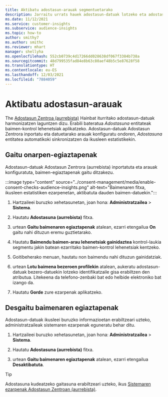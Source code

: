 ```yaml
---
title: Aktibatu adostasun-arauak segmentuetarako
description: Jarraitu urrats hauek adostasun-datuak lotzeko eta adostasun-egiaztapenak aktibatzeko audientzia-estatistiketan. Administratzaile batek baimenaren egiaztapenak ere desgai ditzake.
ms.date: 11/12/2021
ms.service: customer-insights
ms.subservice: audience-insights
ms.topic: how-to
author: smithy7
ms.author: smithc
ms.reviewer: mhart
manager: shellyha
ms.openlocfilehash: 552cb0739c4d17266dd028638df067f3384b738a
ms.sourcegitcommit: 48d799535fad84e8b63c80aef48b5c5e87628f58
ms.translationtype: HT
ms.contentlocale: eu-ES
ms.lasthandoff: 12/03/2021
ms.locfileid: "7884059"
---
```

# <a name="activate-consent-rules"></a>Aktibatu adostasun-arauak

The [Adostasun Zentroa (aurrebista)](../consent-management/overview.md) Hainbat iturritako adostasun-datuak harmonizatzen laguntzen dizu. Erabili bateratua *Adostasuna* entitateak baimen-kontrol lehenetsiak aplikatzeko. Adostasun-datuak Adostasun Zentrora inportatu eta datuetarako arauak konfiguratu ondoren, *Adostasuna* entitatea automatikoki sinkronizatzen da ikusleen estatistikekin.

## <a name="enable-consent-checks"></a>Gaitu onarpen-egiaztapenak

Adostasun-datuak Adostasun Zentrora (aurrebista) inportatuta eta arauak konfiguratuta, baimen-egiaztapenak gaitu ditzakezu. 

:::image type="content" source="../consent-management/media/enable-consent-checks-audience-insights.png" alt-text="Baimenaren fitxa, ikusleen estatistiken ezarpenetan, aktibatuta dauden baimen-datuekin.":::

1. Hartzaileei buruzko xehetasunetan, joan hona: **Administratzailea** > **Sistema**.

1. Hautatu **Adostasuna (aurrebista)** fitxa.

1. urtean **Gaitu baimenaren egiaztapenak** atalean, ezarri etengailua **On** gaitu nahi dituzun eremu guztietarako.

1. Hautatu **Baimendu baimen-arau lehenetsiak gainidaztea** kontrol-laukia segmentu jakin batean ezarritako baimen-kontrol lehenetsiak kentzeko. 

1. Goitibeherako menuan, hautatu non baimendu nahi dituzun gainidatziak.     

1. urtean **Lotu baimena bezeroen profilekin** atalean, aukeratu adostasun-datuak bezero-datuekin lotzeko identifikatzaile gisa erabiltzen den atributua. Litekeena da telefono-zenbaki bat edo helbide elektroniko bat izango da. 

1. Hautatu **Gorde** zure ezarpenak aplikatzeko.

## <a name="disable-consent-checks"></a>Desgaitu baimenaren egiaztapenak

Adostasun-datuak ikusleei buruzko informazioetan erabiltzeari uzteko, administratzaileak sistemaren ezarpenak eguneratu behar ditu.

1. Hartzaileei buruzko xehetasunetan, joan hona: **Administratzailea** > **Sistema**.

1. Hautatu **Adostasuna (aurrebista)** fitxa.

1. urtean **Gaitu baimenaren egiaztapenak** atalean, ezarri etengailua **Desaktibatuta**.

> [!TIP]
> Adostasuna kudeatzeko gaitasuna erabiltzeari uzteko, ikus [Sistemaren ezarpenak Adostasun Zentroan (aurrebista)](../consent-management/system-settings.md).
